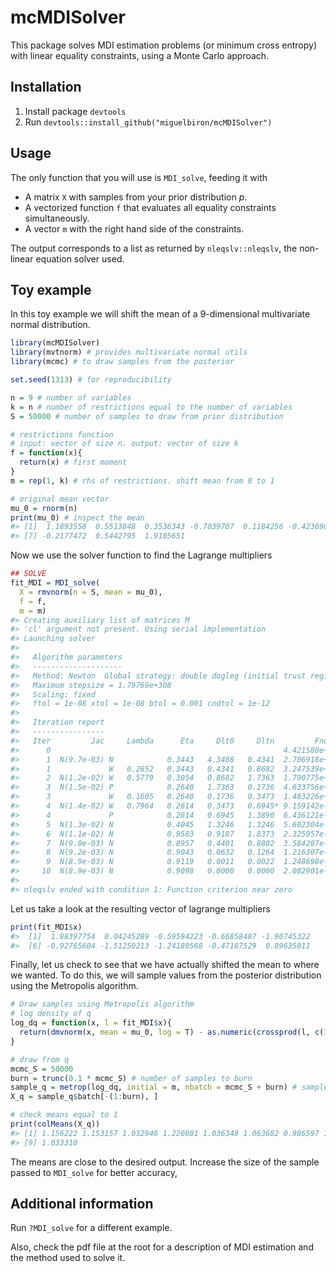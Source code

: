 
<!-- README.md is generated from README.Rmd. Please edit that file -->
mcMDISolver
===========

This package solves MDI estimation problems (or minimum cross entropy) with linear equality constraints, using a Monte Carlo approach.

Installation
------------

1.  Install package `devtools`
2.  Run `devtools::install_github("miguelbiron/mcMDISolver")`

Usage
-----

The only function that you will use is `MDI_solve`, feeding it with

-   A matrix `X` with samples from your prior distribution *p*.
-   A vectorized function `f` that evaluates all equality constraints simultaneously.
-   A vector `m` with the right hand side of the constraints.

The output corresponds to a list as returned by `nleqslv::nleqslv`, the non-linear equation solver used.

Toy example
-----------

In this toy example we will shift the mean of a 9-dimensional multivariate normal distribution.

``` r
library(mcMDISolver)
library(mvtnorm) # provides multivariate normal utils
library(mcmc) # to draw samples from the posterior

set.seed(1313) # for reproducibility

n = 9 # number of variables
k = n # number of restrictions equal to the number of variables
S = 50000 # number of samples to draw from prior distribution

# restrictions function
# input: vector of size n. output: vector of size k
f = function(x){ 
  return(x) # first moment
}
m = rep(1, k) # rhs of restrictions. shift mean from 0 to 1

# original mean vector
mu_0 = rnorm(n)
print(mu_0) # inspect the mean
#> [1]  1.1893558  0.5513848  0.3536343 -0.7039707  0.1184256 -0.4236903
#> [7] -0.2177472  0.5442795  1.9105651
```

Now we use the solver function to find the Lagrange multipliers

``` r
## SOLVE
fit_MDI = MDI_solve(
  X = rmvnorm(n = S, mean = mu_0),
  f = f,
  m = m)
#> Creating auxiliary list of matrices M
#> 'cl' argument not present. Using serial implementation
#> Launching solver
#> 
#>   Algorithm parameters
#>   --------------------
#>   Method: Newton  Global strategy: double dogleg (initial trust region = -2)
#>   Maximum stepsize = 1.79769e+308
#>   Scaling: fixed
#>   ftol = 1e-08 xtol = 1e-08 btol = 0.001 cndtol = 1e-12
#> 
#>   Iteration report
#>   ----------------
#>   Iter         Jac     Lambda      Eta     Dlt0     Dltn         Fnorm   Largest |f|
#>      0                                                    4.421580e+00  1.696858e+00
#>      1  N(9.7e-03) N            0.3443   4.3408   0.4341  2.706918e+04  7.732667e+01
#>      1             W   0.2652   0.3443   0.4341   0.8682  3.247539e+00  1.391038e+00
#>      2  N(1.2e-02) W   0.5779   0.3054   0.8682   1.7363  1.790775e+00  1.064393e+00
#>      3  N(1.5e-02) P            0.2640   1.7363   0.1736  4.633756e+01  3.367868e+00
#>      3             W   0.1605   0.2640   0.1736   0.3473  1.483226e+00  9.813941e-01
#>      4  N(1.4e-02) W   0.7964   0.2614   0.3473   0.6945* 9.159142e-01  7.686050e-01
#>      4             P            0.2614   0.6945   1.3890  6.436121e-01  7.555778e-01
#>      5  N(1.3e-02) N            0.4045   1.3246   1.3246  5.602304e-01  5.257754e-01
#>      6  N(1.1e-02) N            0.9583   0.9187   1.8373  2.325957e-02  1.178846e-01
#>      7  N(9.0e-03) N            0.8957   0.4401   0.8802  3.584287e-04  1.442137e-02
#>      8  N(9.2e-03) N            0.9043   0.0632   0.1264  1.216307e-07  2.654283e-04
#>      9  N(8.9e-03) N            0.9119   0.0011   0.0022  1.248698e-14  8.657665e-08
#>     10  N(8.9e-03) N            0.9098   0.0000   0.0000  2.082901e-28  1.088019e-14
#> 
#> nleqslv ended with condition 1: Function criterion near zero
```

Let us take a look at the resulting vector of lagrange multipliers

``` r
print(fit_MDI$x)
#>  [1]  1.88397754  0.04245289 -0.59594223 -0.66858487 -1.90745322
#>  [6] -0.92765604 -1.51250213 -1.24180568 -0.47187529  0.89635811
```

Finally, let us check to see that we have actually shifted the mean to where we wanted. To do this, we will sample values from the posterior distribution using the Metropolis algorithm.

``` r
# Draw samples using Metropolis algorithm
# log density of q
log_dq = function(x, l = fit_MDI$x){
  return(dmvnorm(x, mean = mu_0, log = T) - as.numeric(crossprod(l, c(1, f(x)))))
}

# draw from q
mcmc_S = 50000
burn = trunc(0.1 * mcmc_S) # number of samples to burn
sample_q = metrop(log_dq, initial = m, nbatch = mcmc_S + burn) # samples should be around te new mean -> m
X_q = sample_q$batch[-(1:burn), ]

# check means equal to 1
print(colMeans(X_q))
#> [1] 1.156222 1.153157 1.032946 1.220801 1.036348 1.063682 0.986597 1.022655
#> [9] 1.033310
```

The means are close to the desired output. Increase the size of the sample passed to `MDI_solve` for better accuracy,

Additional information
----------------------

Run `?MDI_solve` for a different example.

Also, check the pdf file at the root for a description of MDI estimation and the method used to solve it.
